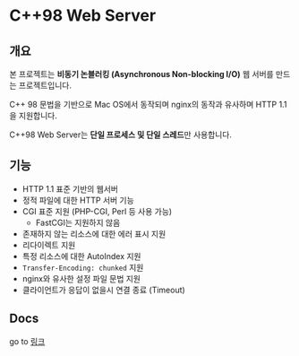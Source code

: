 # C++98 Web Server

## 개요

본 프로젝트는 **비동기 논블러킹 (Asynchronous Non-blocking I/O)** 웹 서버를 만드는 프로젝트입니다.

C++ 98 문법을 기반으로 Mac OS에서 동작되며 nginx의 동작과 유사하며 HTTP 1.1을 지원합니다.

C++98 Web Server는 **단일 프로세스 및 단일 스레드**만 사용합니다.

## 기능

- HTTP 1.1 표준 기반의 웹서버
- 정적 파일에 대한 HTTP 서버 기능
- CGI 표준 지원 (PHP-CGI, Perl 등 사용 가능)
    - FastCGI는 지원하지 않음
- 존재하지 않는 리소스에 대한 에러 표시 지원
- 리다이렉트 지원
- 특정 리소스에 대한 AutoIndex 지원
- `Transfer-Encoding: chunked` 지원
- nginx와 유사한 설정 파일 문법 지원
- 클라이언트가 응답이 없을시 연결 종료 (Timeout)

## Docs
go to [링크](./docs/README.md)